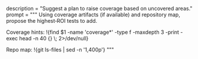 description = "Suggest a plan to raise coverage based on uncovered areas."
prompt = """
Using coverage artifacts (if available) and repository map, propose the highest‑ROI tests to add.


Coverage hints:
!{find $1 -name 'coverage*' -type f -maxdepth 3 -print -exec head -n 40 {} \\; 2>/dev/null}


Repo map:
!{git ls-files | sed -n '1,400p'}
"""
